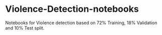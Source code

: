 # Violence-Detection-notebooks
Notebooks for Violence detection based on 72% Training, 18% Validation and 10% Test split.
